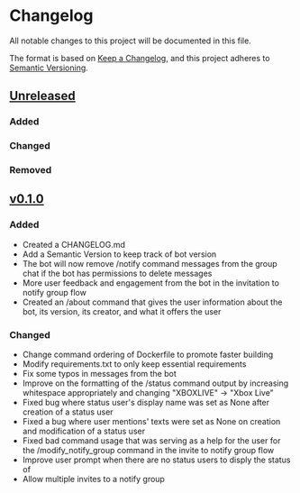 # Changelog
All notable changes to this project will be documented in this file.

The format is based on [Keep a Changelog](https://keepachangelog.com/en/1.0.0/),
and this project adheres to [Semantic Versioning](https://semver.org/spec/v2.0.0.html).

## [Unreleased]

### Added
### Changed
### Removed


## [v0.1.0]

### Added
- Created a CHANGELOG.md
- Add a Semantic Version to keep track of bot version
- The bot will now remove /notify command messages from the group chat if the
bot has permissions to delete messages
- More user feedback and engagement from the bot in the invitation to notify
group flow
- Created an /about command that gives the user information about the bot,
its version, its creator, and what it offers the user

### Changed
- Change command ordering of Dockerfile to promote faster
building
- Modify requirements.txt to only keep essential 
requirements
- Fix some typos in messages from the bot
- Improve on the formatting of the /status command output by increasing
whitespace appropriately and changing "XBOXLIVE" -> "Xbox Live"
- Fixed bug where status user's display name was set as None after
creation of a status user
- Fixed a bug where user mentions' texts were set as None on
creation and modification of a status user
- Fixed bad command usage that was serving as a help for the user for
the /modify_notify_group command in the invite to notify group flow
- Improve user prompt when there are no status users to disply the status of
- Allow multiple invites to a notify group



[Unreleased]: https://github.com/AhmedNSidd/gamers-social-manager-telegram-bot/compare/main...develop
[v0.1.0]: https://github.com/AhmedNSidd/gamers-social-manager-telegram-bot/compare/alpha-release...release-v0.1.0
